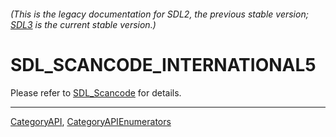 ###### (This is the legacy documentation for SDL2, the previous stable version; [SDL3](https://wiki.libsdl.org/SDL3/) is the current stable version.)
# SDL_SCANCODE_INTERNATIONAL5

Please refer to [SDL_Scancode](SDL_Scancode) for details.

----
[CategoryAPI](CategoryAPI), [CategoryAPIEnumerators](CategoryAPIEnumerators)

